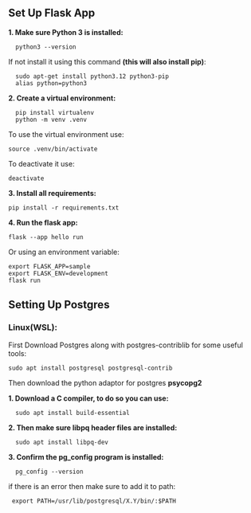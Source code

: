 ## Set Up Flask App 
**1. Make sure Python 3 is installed:**

      python3 --version
      
If not install it using this command **(this will also install pip)**:

      sudo apt-get install python3.12 python3-pip
      alias python=python3

**2. Create a virtual environment:**

      pip install virtualenv
      python -m venv .venv
      
To use the virtual environment use:

    source .venv/bin/activate
    
To deactivate it use:

    deactivate
    
**3. Install all requirements:**

    pip install -r requirements.txt
    
**4. Run the flask app:**

    flask --app hello run
Or using an environment variable:

    export FLASK_APP=sample
    export FLASK_ENV=development
    flask run

## Setting Up Postgres
### Linux(WSL):
First Download Postgres along with postgres-contriblib for some useful tools:

    sudo apt install postgresql postgresql-contrib
    
Then download the python adaptor for postgres **psycopg2**

**1.  Download a C compiler, to do so you can use:**

      sudo apt install build-essential
      
**2.  Then make sure **libpq** header files are installed:**

      sudo apt install libpq-dev
**3.  Confirm the **pg_config** program is installed:**

      pg_config --version
      
if there is an error then make sure to add it to path:

     export PATH=/usr/lib/postgresql/X.Y/bin/:$PATH
